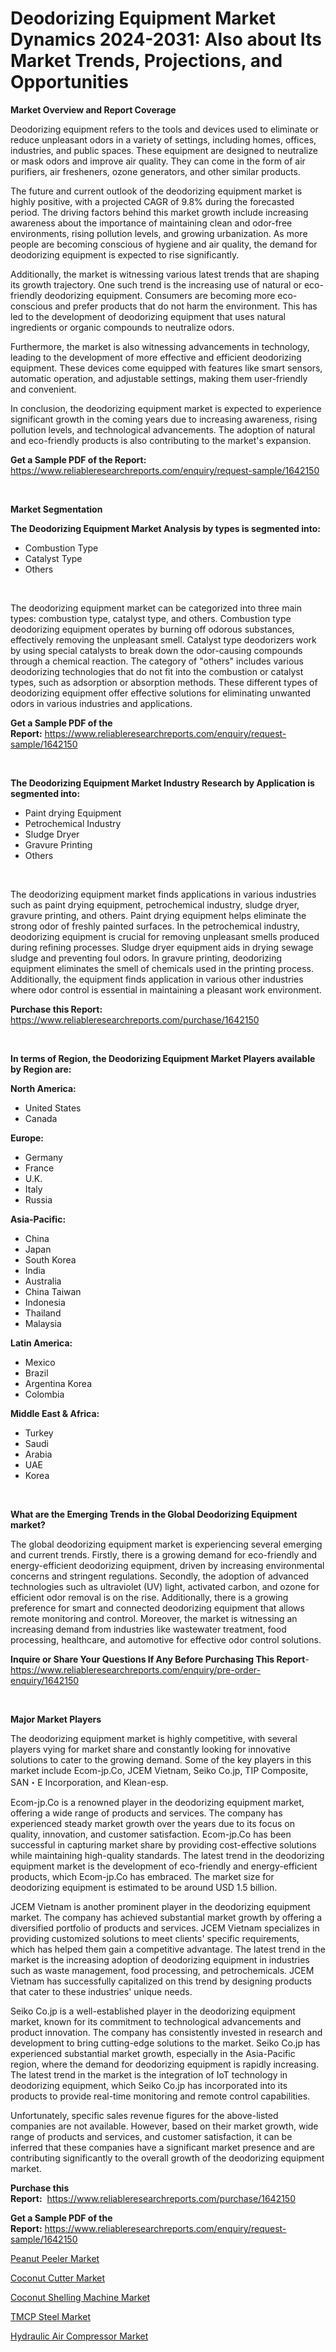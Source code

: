 <p><h1>Deodorizing Equipment Market Dynamics 2024-2031: Also about Its Market Trends, Projections, and Opportunities</h1></p><p><strong>Market Overview and Report Coverage</strong></p>
<p><p>Deodorizing equipment refers to the tools and devices used to eliminate or reduce unpleasant odors in a variety of settings, including homes, offices, industries, and public spaces. These equipment are designed to neutralize or mask odors and improve air quality. They can come in the form of air purifiers, air fresheners, ozone generators, and other similar products.</p><p>The future and current outlook of the deodorizing equipment market is highly positive, with a projected CAGR of 9.8% during the forecasted period. The driving factors behind this market growth include increasing awareness about the importance of maintaining clean and odor-free environments, rising pollution levels, and growing urbanization. As more people are becoming conscious of hygiene and air quality, the demand for deodorizing equipment is expected to rise significantly.</p><p>Additionally, the market is witnessing various latest trends that are shaping its growth trajectory. One such trend is the increasing use of natural or eco-friendly deodorizing equipment. Consumers are becoming more eco-conscious and prefer products that do not harm the environment. This has led to the development of deodorizing equipment that uses natural ingredients or organic compounds to neutralize odors.</p><p>Furthermore, the market is also witnessing advancements in technology, leading to the development of more effective and efficient deodorizing equipment. These devices come equipped with features like smart sensors, automatic operation, and adjustable settings, making them user-friendly and convenient.</p><p>In conclusion, the deodorizing equipment market is expected to experience significant growth in the coming years due to increasing awareness, rising pollution levels, and technological advancements. The adoption of natural and eco-friendly products is also contributing to the market's expansion.</p></p>
<p><strong>Get a Sample PDF of the Report:</strong> <a href="https://www.reliableresearchreports.com/enquiry/request-sample/1642150">https://www.reliableresearchreports.com/enquiry/request-sample/1642150</a></p>
<p>&nbsp;</p>
<p><strong>Market Segmentation</strong></p>
<p><strong>The Deodorizing Equipment Market Analysis by types is segmented into:</strong></p>
<p><ul><li>Combustion Type</li><li>Catalyst Type</li><li>Others</li></ul></p>
<p>&nbsp;</p>
<p><p>The deodorizing equipment market can be categorized into three main types: combustion type, catalyst type, and others. Combustion type deodorizing equipment operates by burning off odorous substances, effectively removing the unpleasant smell. Catalyst type deodorizers work by using special catalysts to break down the odor-causing compounds through a chemical reaction. The category of "others" includes various deodorizing technologies that do not fit into the combustion or catalyst types, such as adsorption or absorption methods. These different types of deodorizing equipment offer effective solutions for eliminating unwanted odors in various industries and applications.</p></p>
<p><strong>Get a Sample PDF of the Report:</strong>&nbsp;<a href="https://www.reliableresearchreports.com/enquiry/request-sample/1642150">https://www.reliableresearchreports.com/enquiry/request-sample/1642150</a></p>
<p>&nbsp;</p>
<p><strong>The Deodorizing Equipment Market Industry Research by Application is segmented into:</strong></p>
<p><ul><li>Paint drying Equipment</li><li>Petrochemical Industry</li><li>Sludge Dryer</li><li>Gravure Printing</li><li>Others</li></ul></p>
<p>&nbsp;</p>
<p><p>The deodorizing equipment market finds applications in various industries such as paint drying equipment, petrochemical industry, sludge dryer, gravure printing, and others. Paint drying equipment helps eliminate the strong odor of freshly painted surfaces. In the petrochemical industry, deodorizing equipment is crucial for removing unpleasant smells produced during refining processes. Sludge dryer equipment aids in drying sewage sludge and preventing foul odors. In gravure printing, deodorizing equipment eliminates the smell of chemicals used in the printing process. Additionally, the equipment finds application in various other industries where odor control is essential in maintaining a pleasant work environment.</p></p>
<p><strong>Purchase this Report:</strong>&nbsp; <a href="https://www.reliableresearchreports.com/purchase/1642150">https://www.reliableresearchreports.com/purchase/1642150</a></p>
<p>&nbsp;</p>
<p><strong>In terms of Region, the Deodorizing Equipment Market Players available by Region are:</strong></p>
<p>
    <p> <strong> North America: </strong>
        <ul>
            <li>United States</li>
            <li>Canada</li>
        </ul>
        </p> 
    <p> <strong> Europe: </strong>
        <ul>
            <li>Germany</li>
            <li>France</li>
            <li>U.K.</li>
            <li>Italy</li>
            <li>Russia</li>
        </ul>
        </p> 
    <p> <strong> Asia-Pacific: </strong>
        <ul>
            <li>China</li>
            <li>Japan</li>
            <li>South Korea</li>
            <li>India</li>
            <li>Australia</li>
            <li>China Taiwan</li>
            <li>Indonesia</li>
            <li>Thailand</li>
            <li>Malaysia</li>
        </ul>
        </p> 
    <p> <strong> Latin America: </strong>
        <ul>
            <li>Mexico</li>
            <li>Brazil</li>
            <li>Argentina Korea</li>
            <li>Colombia</li>
        </ul>
        </p> 
    <p> <strong> Middle East & Africa: </strong>
        <ul>
            <li>Turkey</li>
            <li>Saudi</li>
            <li>Arabia</li>
            <li>UAE</li>
            <li>Korea</li>
        </ul>
    </p>
    </p>
<p>&nbsp;</p>
<p><strong>What are the Emerging Trends in the Global Deodorizing Equipment market?</strong></p>
<p><p>The global deodorizing equipment market is experiencing several emerging and current trends. Firstly, there is a growing demand for eco-friendly and energy-efficient deodorizing equipment, driven by increasing environmental concerns and stringent regulations. Secondly, the adoption of advanced technologies such as ultraviolet (UV) light, activated carbon, and ozone for efficient odor removal is on the rise. Additionally, there is a growing preference for smart and connected deodorizing equipment that allows remote monitoring and control. Moreover, the market is witnessing an increasing demand from industries like wastewater treatment, food processing, healthcare, and automotive for effective odor control solutions.</p></p>
<p><strong>Inquire or Share Your Questions If Any Before Purchasing This Report</strong>- <a href="https://www.reliableresearchreports.com/enquiry/pre-order-enquiry/1642150">https://www.reliableresearchreports.com/enquiry/pre-order-enquiry/1642150</a></p>
<p>&nbsp;</p>
<p><strong>Major Market Players</strong></p>
<p><p>The deodorizing equipment market is highly competitive, with several players vying for market share and constantly looking for innovative solutions to cater to the growing demand. Some of the key players in this market include Ecom-jp.Co, JCEM Vietnam, Seiko Co.jp, TIP Composite, SAN・E Incorporation, and Klean-esp.</p><p>Ecom-jp.Co is a renowned player in the deodorizing equipment market, offering a wide range of products and services. The company has experienced steady market growth over the years due to its focus on quality, innovation, and customer satisfaction. Ecom-jp.Co has been successful in capturing market share by providing cost-effective solutions while maintaining high-quality standards. The latest trend in the deodorizing equipment market is the development of eco-friendly and energy-efficient products, which Ecom-jp.Co has embraced. The market size for deodorizing equipment is estimated to be around USD 1.5 billion.</p><p>JCEM Vietnam is another prominent player in the deodorizing equipment market. The company has achieved substantial market growth by offering a diversified portfolio of products and services. JCEM Vietnam specializes in providing customized solutions to meet clients' specific requirements, which has helped them gain a competitive advantage. The latest trend in the market is the increasing adoption of deodorizing equipment in industries such as waste management, food processing, and petrochemicals. JCEM Vietnam has successfully capitalized on this trend by designing products that cater to these industries' unique needs.</p><p>Seiko Co.jp is a well-established player in the deodorizing equipment market, known for its commitment to technological advancements and product innovation. The company has consistently invested in research and development to bring cutting-edge solutions to the market. Seiko Co.jp has experienced substantial market growth, especially in the Asia-Pacific region, where the demand for deodorizing equipment is rapidly increasing. The latest trend in the market is the integration of IoT technology in deodorizing equipment, which Seiko Co.jp has incorporated into its products to provide real-time monitoring and remote control capabilities.</p><p>Unfortunately, specific sales revenue figures for the above-listed companies are not available. However, based on their market growth, wide range of products and services, and customer satisfaction, it can be inferred that these companies have a significant market presence and are contributing significantly to the overall growth of the deodorizing equipment market.</p></p>
<p><strong>Purchase this Report:</strong>&nbsp;&nbsp;<a href="https://www.reliableresearchreports.com/purchase/1642150">https://www.reliableresearchreports.com/purchase/1642150</a></p>
<p></p>
<p><strong>Get a Sample PDF of the Report:</strong>&nbsp;<a href="https://www.reliableresearchreports.com/enquiry/request-sample/1642150">https://www.reliableresearchreports.com/enquiry/request-sample/1642150</a></p>
<p><p><a href="https://github.com/RickHolmes3/Market-Research-Report-List-2/blob/main/peanut-peeler-market.md">Peanut Peeler Market</a></p><p><a href="https://github.com/CliffMedina6/Market-Research-Report-List-2/blob/main/coconut-cutter-market.md">Coconut Cutter Market</a></p><p><a href="https://github.com/GroverBarry/Market-Research-Report-List-3/blob/main/coconut-shelling-machine-market.md">Coconut Shelling Machine Market</a></p><p><a href="https://github.com/PeterParrish5/Market-Research-Report-List-2/blob/main/tmcp-steel-market.md">TMCP Steel Market</a></p><p><a href="https://github.com/NorbertYates/Market-Research-Report-List-3/blob/main/hydraulic-air-compressor-market.md">Hydraulic Air Compressor Market</a></p></p>